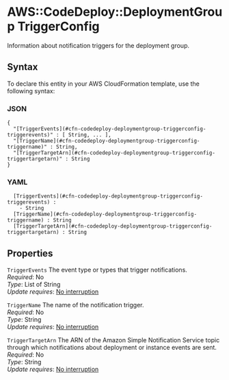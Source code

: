 # AWS::CodeDeploy::DeploymentGroup TriggerConfig<a name="aws-properties-codedeploy-deploymentgroup-triggerconfig"></a>

Information about notification triggers for the deployment group\.

## Syntax<a name="aws-properties-codedeploy-deploymentgroup-triggerconfig-syntax"></a>

To declare this entity in your AWS CloudFormation template, use the following syntax:

### JSON<a name="aws-properties-codedeploy-deploymentgroup-triggerconfig-syntax.json"></a>

```
{
  "[TriggerEvents](#cfn-codedeploy-deploymentgroup-triggerconfig-triggerevents)" : [ String, ... ],
  "[TriggerName](#cfn-codedeploy-deploymentgroup-triggerconfig-triggername)" : String,
  "[TriggerTargetArn](#cfn-codedeploy-deploymentgroup-triggerconfig-triggertargetarn)" : String
}
```

### YAML<a name="aws-properties-codedeploy-deploymentgroup-triggerconfig-syntax.yaml"></a>

```
﻿  [TriggerEvents](#cfn-codedeploy-deploymentgroup-triggerconfig-triggerevents) : 
    - String
﻿  [TriggerName](#cfn-codedeploy-deploymentgroup-triggerconfig-triggername) : String
﻿  [TriggerTargetArn](#cfn-codedeploy-deploymentgroup-triggerconfig-triggertargetarn) : String
```

## Properties<a name="aws-properties-codedeploy-deploymentgroup-triggerconfig-properties"></a>

`TriggerEvents`  <a name="cfn-codedeploy-deploymentgroup-triggerconfig-triggerevents"></a>
 The event type or types that trigger notifications\.   
*Required*: No  
*Type*: List of String  
*Update requires*: [No interruption](https://docs.aws.amazon.com/AWSCloudFormation/latest/UserGuide/using-cfn-updating-stacks-update-behaviors.html#update-no-interrupt)

`TriggerName`  <a name="cfn-codedeploy-deploymentgroup-triggerconfig-triggername"></a>
The name of the notification trigger\.  
*Required*: No  
*Type*: String  
*Update requires*: [No interruption](https://docs.aws.amazon.com/AWSCloudFormation/latest/UserGuide/using-cfn-updating-stacks-update-behaviors.html#update-no-interrupt)

`TriggerTargetArn`  <a name="cfn-codedeploy-deploymentgroup-triggerconfig-triggertargetarn"></a>
The ARN of the Amazon Simple Notification Service topic through which notifications about deployment or instance events are sent\.  
*Required*: No  
*Type*: String  
*Update requires*: [No interruption](https://docs.aws.amazon.com/AWSCloudFormation/latest/UserGuide/using-cfn-updating-stacks-update-behaviors.html#update-no-interrupt)